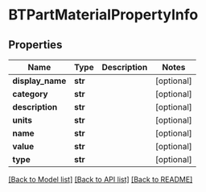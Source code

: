# BTPartMaterialPropertyInfo

## Properties
Name | Type | Description | Notes
------------ | ------------- | ------------- | -------------
**display_name** | **str** |  | [optional] 
**category** | **str** |  | [optional] 
**description** | **str** |  | [optional] 
**units** | **str** |  | [optional] 
**name** | **str** |  | [optional] 
**value** | **str** |  | [optional] 
**type** | **str** |  | [optional] 

[[Back to Model list]](../README.md#documentation-for-models) [[Back to API list]](../README.md#documentation-for-api-endpoints) [[Back to README]](../README.md)



